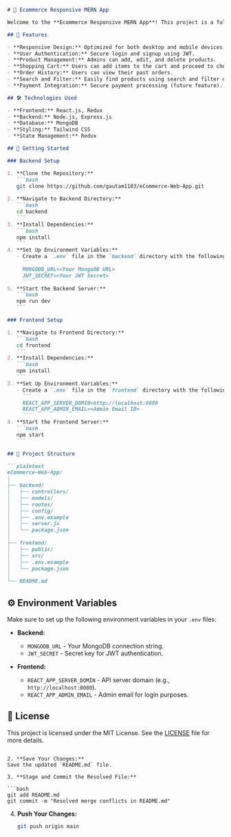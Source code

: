    ```markdown
   # 🛒 Ecommerce Responsive MERN App

   Welcome to the **Ecommerce Responsive MERN App**! This project is a full-stack eCommerce application built with the MERN (MongoDB, Express.js, React, Node.js) stack. It offers a seamless shopping experience with a responsive front-end, efficient product management, and secure payment integration.

   ## 🌟 Features

   - **Responsive Design:** Optimized for both desktop and mobile devices.
   - **User Authentication:** Secure login and signup using JWT.
   - **Product Management:** Admins can add, edit, and delete products.
   - **Shopping Cart:** Users can add items to the cart and proceed to checkout.
   - **Order History:** Users can view their past orders.
   - **Search and Filter:** Easily find products using search and filter options.
   - **Payment Integration:** Secure payment processing (future feature).

   ## 🛠️ Technologies Used

   - **Frontend:** React.js, Redux
   - **Backend:** Node.js, Express.js
   - **Database:** MongoDB
   - **Styling:** Tailwind CSS
   - **State Management:** Redux

   ## 🚀 Getting Started

   ### Backend Setup

   1. **Clone the Repository:**
      ```bash
      git clone https://github.com/gautam1103/eCommerce-Web-App.git
      ```
   2. **Navigate to Backend Directory:**
      ```bash
      cd backend
      ```
   3. **Install Dependencies:**
      ```bash
      npm install
      ```
   4. **Set Up Environment Variables:**
      - Create a `.env` file in the `backend` directory with the following variables:
        ```
        MONGODB_URL=<Your MongoDB URL>
        JWT_SECRET=<Your JWT Secret>
        ```
   5. **Start the Backend Server:**
      ```bash
      npm run dev
      ```

   ### Frontend Setup

   1. **Navigate to Frontend Directory:**
      ```bash
      cd frontend
      ```
   2. **Install Dependencies:**
      ```bash
      npm install
      ```
   3. **Set Up Environment Variables:**
      - Create a `.env` file in the `frontend` directory with the following variables:
        ```
        REACT_APP_SERVER_DOMIN=http://localhost:8080
        REACT_APP_ADMIN_EMAIL=<Admin Email ID>
        ```
   4. **Start the Frontend Server:**
      ```bash
      npm start
      ```

   ## 📂 Project Structure

   ```plaintext
   eCommerce-Web-App/
   │
   ├── backend/
   │   ├── controllers/
   │   ├── models/
   │   ├── routes/
   │   ├── config/
   │   ├── .env.example
   │   ├── server.js
   │   └── package.json
   │
   ├── frontend/
   │   ├── public/
   │   ├── src/
   │   ├── .env.example
   │   └── package.json
   │
   └── README.md
   ```

   ## ⚙️ Environment Variables

   Make sure to set up the following environment variables in your `.env` files:

   - **Backend:**
     - `MONGODB_URL` - Your MongoDB connection string.
     - `JWT_SECRET` - Secret key for JWT authentication.
   
   - **Frontend:**
     - `REACT_APP_SERVER_DOMIN` - API server domain (e.g., `http://localhost:8080`).
     - `REACT_APP_ADMIN_EMAIL` - Admin email for login purposes.

   ## 📜 License

   This project is licensed under the MIT License. See the [LICENSE](LICENSE) file for more details.
   ```

2. **Save Your Changes:**
   Save the updated `README.md` file.

3. **Stage and Commit the Resolved File:**

   ```bash
   git add README.md
   git commit -m "Resolved merge conflicts in README.md"
   ```

4. **Push Your Changes:**

   ```bash
   git push origin main
   ```
